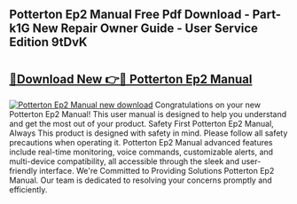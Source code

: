 ## Potterton Ep2 Manual Free Pdf Download - Part-k1G New Repair Owner Guide - User Service Edition 9tDvK

# <h2><a href="http://cf18846.oget.top/?id=Potterton+Ep2+Manual">🔗Download New 👉🔴 Potterton Ep2 Manual</a></h2>

[![Potterton Ep2 Manual new download](https://i.imgur.com/5g1atiW.png)](http://cf18846.oget.top/?id=Potterton+Ep2+Manual)
Congratulations on your new Potterton Ep2 Manual! This user manual is designed to help you understand and get the most out of your product. Safety First Potterton Ep2 Manual, Always This product is designed with safety in mind. Please follow all safety precautions when operating it. Potterton Ep2 Manual advanced features include real-time monitoring, voice commands, customizable alerts, and multi-device compatibility, all accessible through the sleek and user-friendly interface. We're Committed to Providing Solutions Potterton Ep2 Manual. Our team is dedicated to resolving your concerns promptly and efficiently.
